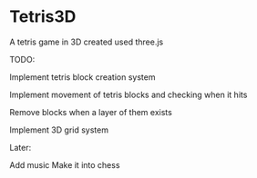 Tetris3D
========

A tetris game in 3D created used three.js

TODO:

Implement tetris block creation system

Implement movement of tetris blocks and checking when it hits

Remove blocks when a layer of them exists

Implement 3D grid system

Later:

Add music
Make it into chess